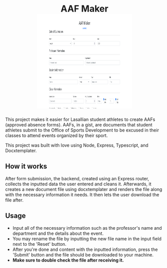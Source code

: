 <h1 align="center">
    AAF Maker
    <br>
    <img alt="AAF Maker above the fold" height="300" width="300" src="https://github.com/JSintos/AAF-Maker/blob/master/screenshot.png?raw=true">
</h1>

This project makes it easier for Lasallian student athletes to create AAFs (approved absence forms). AAFs, in a gist, are documents that student athletes submit to the Office of Sports Development to be excused in their classes to attend events organized by their sport.

This project was built with love using Node, Express, Typescript, and Docxtemplater.

## How it works

After form submission, the backend, created using an Express router, collects the inputted data the user entered and cleans it. Afterwards, it creates a new document file using docxtemplater and renders the file along with the necessary information it needs. It then lets the user download the file after.

## Usage

-   Input all of the necessary information such as the professor's name and department and the details about the event.
-   You may rename the file by inputting the new file name in the input field next to the 'Reset' button.
-   After you're done and content with the inputted information, press the 'Submit' button and the file should be downloaded to your machine.
-   **Make sure to double check the file after receiving it.**
